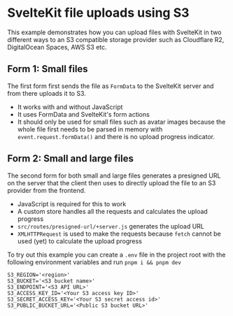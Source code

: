 # SvelteKit file uploads using S3

This example demonstrates how you can upload files with SvelteKit in two different ways to an S3 compatible storage provider such as Cloudflare R2, DigitalOcean Spaces, AWS S3 etc.

## Form 1: Small files

The first form first sends the file as `FormData` to the SvelteKit server and from there uploads it to S3.

- It works with and without JavaScript
- It uses FormData and SvelteKit's form actions
- It should only be used for small files such as avatar images because the whole file first needs to be parsed in memory with `event.request.formData()` and there is no upload progress indicator.

## Form 2: Small and large files

The second form for both small and large files generates a presigned URL on the server that the client then uses to directly upload the file to an S3 provider from the frontend.

- JavaScript is required for this to work
- A custom store handles all the requests and calculates the upload progress
- `src/routes/presigned-url/+server.js` generates the upload URL
- `XMLHTTPRequest` is used to make the requests because `fetch` cannot be used (yet) to calculate the upload progress

To try out this example you can create a `.env` file in the project root with the following environment variables and run `pnpm i && pnpm dev`

```
S3_REGION='<region>'
S3_BUCKET='<S3 bucket name>'
S3_ENDPOINT='<S3 API URL>'
S3_ACCESS_KEY_ID='<Your S3 access key ID>'
S3_SECRET_ACCESS_KEY='<Your S3 secret access id>'
S3_PUBLIC_BUCKET_URL='<Public S3 bucket URL>'
```
